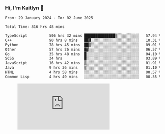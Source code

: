 ### Hi, I'm Kaitlyn 👋
<!--START_SECTION:waka-->

```txt
From: 29 January 2024 - To: 02 June 2025

Total Time: 816 hrs 48 mins

TypeScript          506 hrs 32 mins ██████████████▒░░░░░░░░░░   57.94 %
C++                 90 hrs 8 mins   ██▓░░░░░░░░░░░░░░░░░░░░░░   10.31 %
Python              78 hrs 45 mins  ██▒░░░░░░░░░░░░░░░░░░░░░░   09.01 %
Other               57 hrs 26 mins  █▓░░░░░░░░░░░░░░░░░░░░░░░   06.57 %
Go                  35 hrs 48 mins  █░░░░░░░░░░░░░░░░░░░░░░░░   04.10 %
SCSS                34 hrs          █░░░░░░░░░░░░░░░░░░░░░░░░   03.89 %
JavaScript          16 hrs 42 mins  ▒░░░░░░░░░░░░░░░░░░░░░░░░   01.91 %
Java                9 hrs 36 mins   ▒░░░░░░░░░░░░░░░░░░░░░░░░   01.10 %
HTML                4 hrs 58 mins   ░░░░░░░░░░░░░░░░░░░░░░░░░   00.57 %
Common Lisp         4 hrs 49 mins   ░░░░░░░░░░░░░░░░░░░░░░░░░   00.55 %
```

<!--END_SECTION:waka-->

<figure><embed src="https://wakatime.com/share/@018d58bc-3d22-46c9-b2d7-4ed36fb8172d/243b5d9b-77cd-4133-89ff-dcc8f225fa18.svg"></embed></figure>
